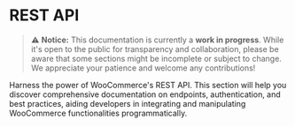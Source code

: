 # REST API

> ⚠️ **Notice:** This documentation is currently a **work in progress**. While it's open to the public for transparency and collaboration, please be aware that some sections might be incomplete or subject to change. We appreciate your patience and welcome any contributions!

Harness the power of WooCommerce's REST API. This section will help you discover comprehensive documentation on endpoints, authentication, and best practices, aiding developers in integrating and manipulating WooCommerce functionalities programmatically.
